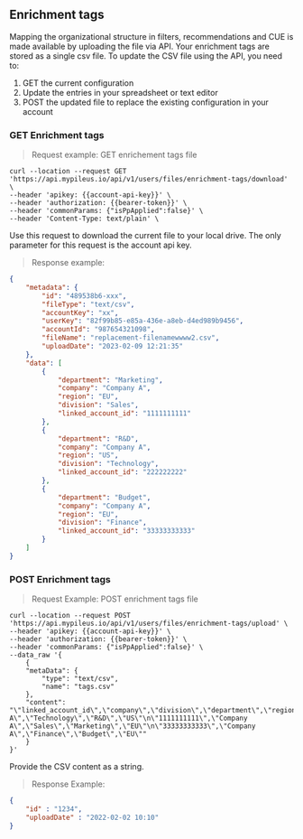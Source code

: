 ## Enrichment tags

Mapping the organizational structure in filters, recommendations and CUE is made available by uploading the file via API.
Your enrichment tags are stored as a single csv file.
To update the CSV file using the API, you need to:

1. GET the current configuration
2. Update the entries in your spreadsheet or text editor
3. POST the updated file to replace the existing configuration in your account

### GET Enrichment tags

> Request example: GET enrichement tags file

```shell
curl --location --request GET 'https://api.mypileus.io/api/v1/users/files/enrichment-tags/download' \
--header 'apikey: {{account-api-key}}' \
--header 'authorization: {{bearer-token}}' \
--header 'commonParams: {"isPpApplied":false}' \
--header 'Content-Type: text/plain' \
```

Use this request to download the current file to your local drive.
The only parameter for this request is the account api key.

> Response example:

```json
{
    "metadata": {
        "id": "489538b6-xxx",
        "fileType": "text/csv",
        "accountKey": "xx",
        "userKey": "82f99b85-e85a-436e-a8eb-d4ed989b9456",
        "accountId": "987654321098",
        "fileName": "replacement-filenamewwww2.csv",
        "uploadDate": "2023-02-09 12:21:35"
    },
    "data": [
        {
            "department": "Marketing",
            "company": "Company A",
            "region": "EU",
            "division": "Sales",
            "linked_account_id": "1111111111"
        },
        {
            "department": "R&D",
            "company": "Company A",
            "region": "US",
            "division": "Technology",
            "linked_account_id": "222222222"
        },
        {
            "department": "Budget",
            "company": "Company A",
            "region": "EU",
            "division": "Finance",
            "linked_account_id": "33333333333"
        }
    ]
}
```

### POST Enrichment tags

> Request Example: POST enrichment tags file

```shell
curl --location --request POST 'https://api.mypileus.io/api/v1/users/files/enrichment-tags/upload' \
--header 'apikey: {{account-api-key}}' \
--header 'authorization: {{bearer-token}}' \
--header 'commonParams: {"isPpApplied":false}' \
--data_raw '{
    {
    "metaData": {
        "type": "text/csv",
        "name": "tags.csv"
    },
    "content": "\"linked_account_id\",\"company\",\"division\",\"department\",\"region\"\n\"222222222\",\"Company A\",\"Technology\",\"R&D\",\"US\"\n\"1111111111\",\"Company A\",\"Sales\",\"Marketing\",\"EU\"\n\"33333333333\",\"Company A\",\"Finance\",\"Budget\",\"EU\""
    }
}'
```

Provide the CSV content as a string.

> Response Example:

```json
{
    "id" : "1234",
    "uploadDate" : "2022-02-02 10:10"
}
```
